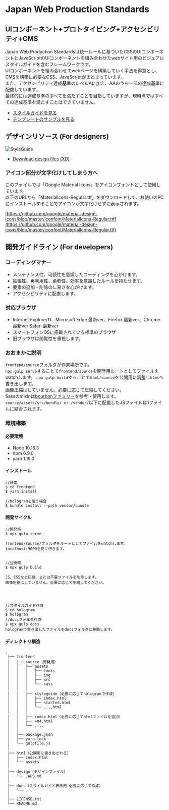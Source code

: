 # Japan Web Production Standards


## UIコンポーネント+プロトタイピング+アクセシビリティ+CMS

Japan Web Production Standardsは統一ルールに基づいたCSSのUIコンポーネントとJavaScriptのUIコンポーネントを組み合わせたwebサイト用のビジュアルスタイルガイドを含むフレームワークです。   
UIコンポーネントを組み合わせてwebページを構築していく手法を得意とし、CMSを構築に必要なCSS、JavaScriptがまとまっています。   
また、アクセシビリティ達成基準のレベルAに加え、AAのうち一部の達成基準に配慮しています。   
最終的には達成基準のすべてを満たすことを目指していますが、現時点ではすべての達成基準を満たすことはできていません。

 - [スタイルガイドを見る](https://tamshow.github.io/jwps/)
 - [テンプレートのサンプルを見る](http://template.tamshow.com/filelist.html)




## デザインリソース (For designers)

![StyleGuide](https://tamshow.github.io/jwps/assets/img/common/JWPS.png)

 -  [Download design files (XD)](https://github.com/tamshow/jwps/blob/master/design/JWPS.xd)
  
### アイコン部分が文字化けしてしまう方へ
このファイルでは「Google Material Icons」をアイコンフォントとして使用しています。   
以下のURLから「MaterialIcons-Regular.ttf」をダウンロードして、お使いのPCにインストールすることでアイコンが文字化けせずに表示されます。
  
[https://github.com/google/material-design-icons/blob/master/iconfont/MaterialIcons-Regular.ttf](https://github.com/google/material-design-icons/blob/master/iconfont/MaterialIcons-Regular.ttf)
  
  
## 開発ガイドライン (For developers)


### コーディングマナー
 - メンテナンス性、可読性を意識したコーディングを心がけます。
 - 拡張性、再利用性、柔軟性、効率を意識したルールを持たせます。
 - 要素の追加・削除のし易さを心がけます。
 - アクセシビリティに配慮します。


### 対応ブラウザ

 - Internet Explorer11、Microsoft Edge 最新ver、Firefox 最新ver、Chrome 最新ver Safari 最新ver
 - スマートフォンOSに搭載されている標準のブラウザ
 - 旧ブラウザは閲覧性を重視します。


### おおまかに説明
`frontend/source`フォルダが作業場所です。   
`npx gulp serve`することで`frontend/source`を開発用ルートとしてファイルをwatchします。
`npx gulp build`することで`html/source`を公開用に調整し`html`へ書き出します。   
画像圧縮はしていません。必要に応じて圧縮してください。   
Sassのmixinは[bourbonファミリー](https://www.bourbon.io/)を参考・使用します。   
`source/assets/src/bundle/ or /vendor/`以下に配置したJSファイルは1ファイルに結合されます。    

### 環境構築

#### 必要環境
- Node 10.16.3
- npm 6.9.0
- yarn 1.19.0

#### インストール
```
//通常
$ cd frontend
$ yarn install

//hologramを使う場合
$ bundle install --path vendor/bundle
```

#### 開発サイクル

```
//開発時
$ npx gulp serve

frontend/source/フォルダをルートとしてファイルをwatchします。
localhost:9000を見に行きます。


//公開時
$ npx gulp build

JS、CSSなど圧縮、または不要ファイルを削除します。
画像圧縮はしていません。必要に応じて圧縮してください。




//スタイルガイド作成
$ cd hologram
$ hologram
//docsフォルダ作成
$ npx gulp docs
hologramで書き出したファイルをdocsフォルダに移動します。

```


#### ディレクトリ構造

```
.
 ├── frontend
 │   ├── source（開発用）
 │   │   ├── assets
 │   │   │   ├── fonts
 │   │   │   ├── img
 │   │   │   ├── src
 │   │   │   └── sass
 │   │   │
 │   │   ├── styleguide（必要に応じてhologramで作成）
 │   │   │   ├── index.html
 │   │   │   ├── started.html
 │   │   │   └── ....html
 │   │   │
 │   │   ├── index.html（必要に応じてhtmlファイルを追加）
 │   │   ├── 404.html
 │   │   └── ....
 │   │
 │   ├── package.json
 │   ├── yarn.lock
 │   └── gulpfile.js
 │
 ├── html（公開用に書き出される）
 │   ├── index.html
 │   └── assets
 │
 ├── design（デザインファイル）
 │   └── JWPS.xd
 │
 ├── docs（スタイルガイド表示用 必要に応じて作成）
 │   └── ...
 │
 ├── LICENSE.txt
 └── README.md
```
